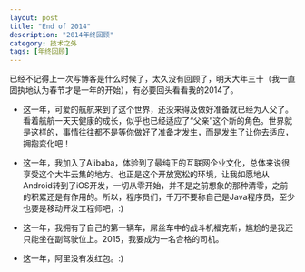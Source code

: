 ```yaml
---
layout: post
title: "End of 2014"
description: "2014年终回顾"
category: 技术之外
tags: [年终回顾]
---
```


已经不记得上一次写博客是什么时候了，太久没有回顾了，明天大年三十（我一直固执地认为春节才是一年的开始），有必要回头看看我的2014了。

<!--more-->

- 这一年，可爱的航航来到了这个世界，还没来得及做好准备就已经为人父了。看着航航一天天健康的成长，似乎也已经适应了“父亲”这个新的角色。世界就是这样的，事情往往都不是等你做好了准备才发生，而是发生了让你去适应，拥抱变化吧！

- 这一年，我加入了Alibaba，体验到了最纯正的互联网企业文化，总体来说很享受这个大牛云集的地方。也正是这个开放宽松的环境，让我如愿地从Android转到了iOS开发，一切从零开始，并不是之前想象的那种清零，之前的积累还是有作用的。所以，程序员们，千万不要称自己是Java程序员，至少也要是移动开发工程师吧，:)

- 这一年，我拥有了自己的第一辆车，屌丝车中的战斗机福克斯，尴尬的是我还只能坐在副驾驶位上。2015，我要成为一名合格的司机。

- 这一年，阿里没有发红包。:)

